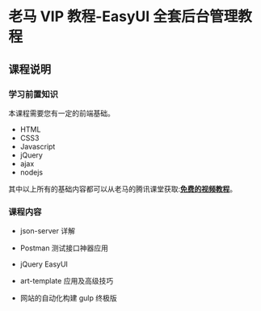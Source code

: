 # 老马 VIP 教程-EasyUI 全套后台管理教程

## 课程说明

### 学习前置知识

本课程需要您有一定的前端基础。

- HTML
- CSS3
- Javascript
- jQuery
- ajax
- nodejs

其中以上所有的基础内容都可以从老马的腾讯课堂获取:**[免费的视频教程](https://qtxh.ke.qq.com/)**。

### 课程内容

- json-server 详解

- Postman 测试接口神器应用

- jQuery EasyUI

- art-template 应用及高级技巧

- 网站的自动化构建 gulp 终极版

